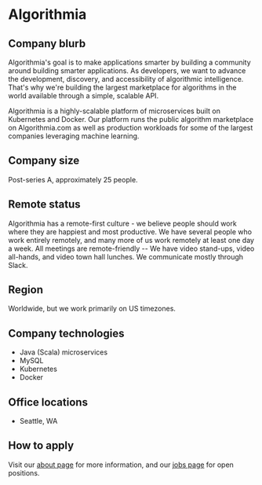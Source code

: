 # Algorithmia

## Company blurb

Algorithmia's goal is to make applications smarter by building a community around building smarter applications. As developers, we want to advance the development, discovery, and accessibility of algorithmic intelligence. That's why we're building the largest marketplace for algorithms in the world available through a simple, scalable API.

Algorithmia is a highly-scalable platform of microservices built on Kubernetes and Docker. Our platform runs the public algorithm marketplace on Algorithmia.com as well as production workloads for some of the largest companies leveraging machine learning.

## Company size

Post-series A, approximately 25 people.

## Remote status

Algorithmia has a remote-first culture - we believe people should work where they are happiest and most productive. We have several people who work entirely remotely, and many more of us work remotely at least one day a week. All meetings are remote-friendly -- We have video stand-ups, video all-hands, and video town hall lunches. We communicate mostly through Slack.

## Region

Worldwide, but we work primarily on US timezones.

## Company technologies

- Java (Scala) microservices
- MySQL
- Kubernetes
- Docker

## Office locations

- Seattle, WA

## How to apply

Visit our [about page](https://algorithmia.com/about) for more information, and our [jobs page](https://algorithmia.bamboohr.com/jobs/) for open positions.

